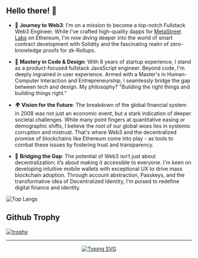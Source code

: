 ## Hello there! 👋

- 🚀 **Journey to Web3**: I'm on a mission to become a top-notch Fullstack Web3 Engineer. While I've crafted high-quality dapps for [MetaStreet Labs](https://github.com/metastreet-labs) on Ethereum, I'm now diving deeper into the world of smart contract development with Solidity and the fascinating realm of zero-knowledge proofs for zk-Rollups.

- 🎨 **Mastery in Code & Design**: With 8 years of startup experience, I stand as a product-focused fullstack JavaScript engineer. Beyond code, I'm deeply ingrained in user experience. Armed with a Master's in Human-Computer Interaction and Entrepreneurship, I seamlessly bridge the gap between tech and design. My philosophy? "Building the right things and building things right."

- 🌍 **Vision for the Future**: The breakdown of the global financial system in 2008 was not just an economic event, but a stark indication of deeper societal challenges. While many point fingers at quantitative easing or demographic shifts, I believe the root of our global woes lies in systemic corruption and mistrust. That's where Web3 and the decentralized promise of blockchains like Ethereum come into play - as tools to combat these issues by fostering trust and transparency.

- 📱 **Bridging the Gap**: The potential of Web3 isn’t just about decentralization; it’s about making it accessible to everyone. I'm keen on developing intuitive mobile wallets with exceptional UX to drive mass blockchain adoption. Through account abstraction, Passkeys, and the transformative idea of Decentralized Identity, I'm poised to redefine digital finance and identity.

![Top Langs](https://github-readme-stats.vercel.app/api/top-langs/?username=whitefog425dev&layout=donut&show_icons=true&theme=dracula)

## Github Trophy
[![trophy](https://github-profile-trophy.vercel.app/?username=whitefog425dev&rank=-B,-C&theme=dracula)](https://github.com/ryo-ma/github-profile-trophy)

---

<p align="center"><a href="https://git.io/typing-svg"><img src="https://readme-typing-svg.demolab.com?font=Allura&size=28&duration=2000&pause=300&color=38D4D6&center=true&vCenter=true&random=false&width=300&height=80&lines=Building+the+Right+Things;And;Building+Things+Right;Andr%C3%A1s+Sz%C3%BCcs" alt="Typing SVG" /></a></p>
